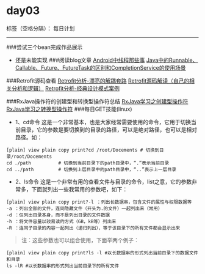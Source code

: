 ﻿# day03

标签（空格分隔）： 每日计划

---

###尝试三个bean完成作品展示
* 还是未能实现
###阅读blog文章
[Android中线程那些事][1]
 [Java中的Runnable、Callable、Future、FutureTask的区别和CompletionService的使用场景][2]

###Retrofit源码查看
[Retrofit分析-漂亮的解耦套路][3]
[Retrofit源码解读（自己的相关分析和逻辑）][4]
[Retrofit分析-经典设计模式案例][5]

###RxJava操作符的创建型和转换型操作符总结
[RxJava学习之创建型操作符][6]
[RxJava学习之转换型操作符][7]
###每日GET技能(linux)
* 1、cd命令
这是一个非常基本，也是大家经常需要使用的命令，它用于切换当前目录，它的参数是要切换到的目录的路径，可以是绝对路径，也可以是相对路径。如：
```
[plain] view plain copy print?cd /root/Docements # 切换到目录/root/Docements  
cd ./path          # 切换到当前目录下的path目录中，“.”表示当前目录    
cd ../path         # 切换到上层目录中的path目录中，“..”表示上一层目录  

```
* 2、ls命令
 这是一个非常有用的查看文件与目录的命令，list之意，它的参数非常多，下面就列出一些我常用的参数吧，如下：
```
[plain] view plain copy print?-l ：列出长数据串，包含文件的属性与权限数据等  
-a ：列出全部的文件，连同隐藏文件（开头为.的文件）一起列出来（常用）  
-d ：仅列出目录本身，而不是列出目录的文件数据  
-h ：将文件容量以较易读的方式（GB，kB等）列出来  
-R ：连同子目录的内容一起列出（递归列出），等于该目录下的所有文件都会显示出来  

```
>注：这些参数也可以组合使用，下面举两个例子：
```
[plain] view plain copy print?ls -l #以长数据串的形式列出当前目录下的数据文件和目录  
ls -lR #以长数据串的形式列出当前目录下的所有文件  

```


  [1]: http://blog.csdn.net/lfdfhl/article/details/51279160
  [2]: http://blog.csdn.net/jdsjlzx/article/details/52912701
  [3]: http://www.jianshu.com/p/45cb536be2f4
  [4]: https://www.zybuluo.com/Darling/note/679508
  [5]: http://www.jianshu.com/p/fb8d21978e38
  [6]: https://www.zybuluo.com/Darling/note/680623
  [7]: https://www.zybuluo.com/Darling/note/680706